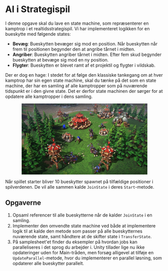 # AI i Strategispil

I denne opgave skal du lave en state machine, som repræsenterer en kamptrop i et realtidsstrategispil. Vi har implementeret logikken for en bueskytte med følgende states:

- **Bevæg**: Bueskytten bevæger sig mod en position. Når bueskytten når frem til positionen begynder den at angribe tårnet i midten.
- **Angriber**: Bueskytten angriber tårnet i midten. Efter fem skud begynder bueskytten at bevæge sig mod en ny position.
- **Flygter**: Bueskytten er blevet ramt af et projektil og flygter i vildskab.

Der er dog en hage: I stedet for at følge den klassiske tankegang om at hver kamptrop har sin egen state machine, skal du tænke på det som en state machine, der har en samling af alle kamptropper som på nuværende tidspunkt er i den givne state. Det er derfor state machinen der sørger for at opdatere alle kamptropper i dens samling.

<img src="images/warcraft.jpg" style="width: 400px; margin: auto; display: block;" />

Når spillet starter bliver 10 bueskytter spawnet på tilfældige positioner i spilverdenen. De vil alle sammen kalde `JoinState` i deres `Start`-metode.

## Opgaverne

1) Opsaml referencer til alle bueskytterne når de kalder `JoinState` i en samling.
2) Implementer den omvendte state machine ved både at implementere logik til at kalde den metode som passer på alle bueskytternes nuværende state, samt håndtere at de skifter state i `TransferState`.
3) På samplesheet'et finder du eksempler på hvordan jobs kan paralleliseres i det sprog du arbejder i. Unity tillader lige nu ikke opdateringer uden for Main-tråden, men forsøg alligevel at tilføje en `UpdateParallel`-metode, hvor du implementerer en parallel løsning, som opdaterer alle bueskytter parallelt.